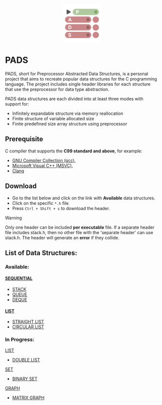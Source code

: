 <p align="center">
  <img width="128" align="center" src="/assets/logo.svg">
</p>

# PADS

PADS, short for Preprocessor Abstracted Data Structures, is a personal project that aims to recreate popular data structures for the C programming language. The project includes single header libraries for each structure that use the preprocessor for data type abstraction.

PADS data structures are each divided into at least three modes with support for:

- Infinitely expandable structure via memory reallocation
- Finite structure of variable allocated size
- Finite predefined size array structure using preprocessor

## Prerequisite
C compiler that supports the **C99 standard and above**, for example:
- [GNU Compiler Collection (gcc)](https://gcc.gnu.org), 
- [Microsoft Visual C++ (MSVC)](https://visualstudio.microsoft.com/vs/features/cplusplus/),
- [Clang](https://clang.llvm.org)

## Download
- Go to the list below and click on the link with **Available** data structures.
- Click on the specific ```*.h``` file.
- Press ```Ctrl + Shift + s``` to download the header.

> [!WARNING]
> Only one header can be included **per executable** file. If a separate header file includes stack.h, then no other file with the 'separate header' can use stack.h. The header will generate an **error** if they collide.

## **List of Data Structures:**

### **Available:**
#### [SEQUENTIAL](https://github.com/TheGAzed/pads/blob/main/source/sequential)
- [STACK](https://github.com/TheGAzed/pads/blob/main/source/sequential/stack)
- [QUEUE](https://github.com/TheGAzed/pads/blob/main/source/sequential/queue)
- [DEQUE](https://github.com/TheGAzed/pads/blob/main/source/sequential/deque)

#### [LIST](https://github.com/TheGAzed/pads/blob/main/source/list)
- [STRAIGHT LIST](https://github.com/TheGAzed/pads/blob/main/source/list/straight_list)
- [CIRCULAR LIST](https://github.com/TheGAzed/pads/blob/main/source/list/circular_list)

### **In Progress:**

[LIST](https://github.com/TheGAzed/pads/blob/main/source/list)
- [DOUBLE LIST](https://github.com/TheGAzed/pads/blob/main/source/list/double_list)

[SET](https://github.com/TheGAzed/pads/blob/main/source/set)
- [BINARY SET](https://github.com/TheGAzed/pads/blob/main/source/set/binary_set)

[GRAPH](https://github.com/TheGAzed/pads/blob/main/source/graph)
- [MATRIX GRAPH](https://github.com/TheGAzed/pads/blob/main/source/graph/matrix_graph)
